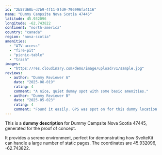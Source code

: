 ```yaml
---
id: "2b57d60b-d7b9-4f11-8fd9-796996fa4116"
name: "Dummy Campsite Nova Scotia 47445"
latitude: 45.932096
longitude: -62.743822
continent: "north-america"
country: "canada"
region: "nova-scotia"
amenities:
  - "ATV-access"
  - "fire-pit"
  - "picnic-table"
  - "trash"
images:
  - "https://res.cloudinary.com/demo/image/upload/v1/sample.jpg"
reviews:
  - author: "Dummy Reviewer A"
    date: "2025-08-019"
    rating: 4
    comment: "A nice, quiet dummy spot with some basic amenities."
  - author: "Dummy Reviewer B"
    date: "2025-05-023"
    rating: 4
    comment: "Found it easily. GPS was spot on for this dummy location."
---
```


This is a **dummy description** for Dummy Campsite Nova Scotia 47445, generated for the proof of concept.

It provides a serene environment, perfect for demonstrating how SvelteKit can handle a large number of static pages. The coordinates are 45.932096, -62.743822.
